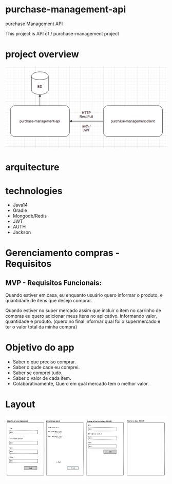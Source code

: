 # purchase-management-api
purchase Management API 

This project is API of / purchase-management project

# project overview 
  
  <img src="overview.png"/>
    
# arquitecture 
  
# technologies 

<ul>
  <li>Java14</li>
  <li>Gradle</li>
  <li>Mongodb/Redis</li>
  <li>JWT</li>
  <li>AUTH</li>
  <li>Jackson</li>
</ul>

# Gerenciamento compras - Requisitos
## MVP - Requisitos Funcionais: 

<p>Quando estiver em casa, eu enquanto usuário quero informar o produto, e quantidade de itens que desejo comprar.</p>   

<p>Quando estiver no super mercado assim que incluir o item no carrinho de compras eu quero adicionar meus itens no aplicativo. informando valor, quantidade e produto.  (quero no final informar qual foi o supermercado e ter o valor total da minha compra)</p>

# Objetivo do app

<ul>
  <li>Saber o que preciso comprar.</li>
  <li>Saber o qude cade eu comprei.</li>
  <li>Saber se comprei tudo.</li>
  <li>Saber o valor de cada item.</li>
  <li>Colaborativamente, Quero em qual mercado tem o melhor valor.</li>
</ul>


# Layout 
  <img src="purchase-management-layout.png"/>

 
